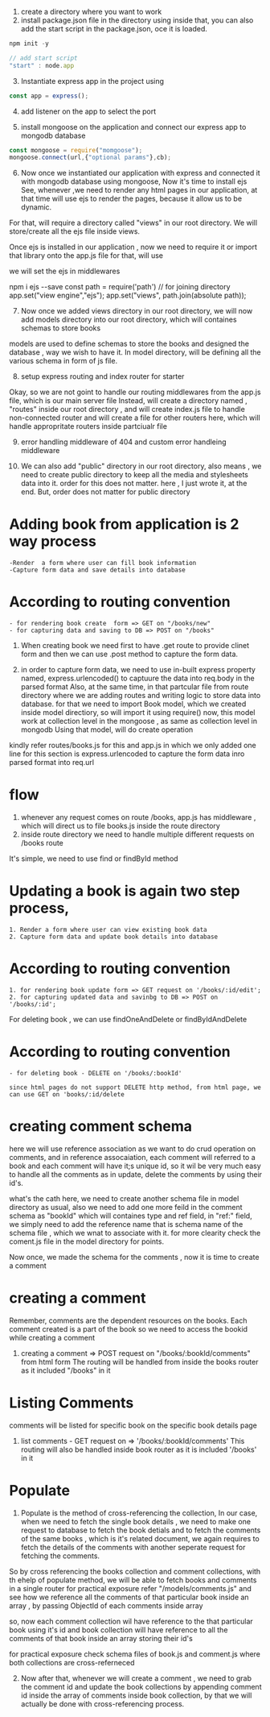 <!-- Application preparation -->

1. create a directory where you want to work
2. install package.json file in the directory 
using 
inside that, you can also add the start script in the package.json, oce it is loaded. 
```js
npm init -y

// add start script
"start" : node.app
```

3. Instantiate express app in the project
using 
```js
const app = express();
```
4. add listener on the app to select the port

5. install mongoose on the application  and connect our express app to mongodb database
```js
const mongoose = require("momgoose");
mongoose.connect(url,{"optional params"},cb);
```

6. Now once we instantiated our application with express and connected it with mongodb database using mongoose,
Now it's time to install ejs
See, whenever ,we need to render any html pages in our application, at that time will use ejs to render the  pages, because it allow us to be dynamic.

For that, will require a directory called "views" in our root directory. We will store/create all the ejs file inside views.

Once ejs is installed in our application , now we need to require it or import that library onto the app.js file for that,
will use

we will set the ejs in middlewares


npm i ejs --save
const path = require('path') // for joining directory    
app.set("view engine","ejs");
app.set("views", path.join(absolute path));

7. Now once we added views directory in our root directory, we will now add models directory into our root directory, which will containes schemas to store books

models are used to define schemas to store the books and designed the database , way we wish to have it.
In model directory, will be defining all the various schema in form of js file. 

8. setup express routing and index router for starter

Okay, so we are not goint to handle our routing middlewares from the app.js file, which is our main server file
Instead, will create a directory named , "routes" inside our root directory , and will create index.js file to handle non-connected router and will create a file for other routers here, which will handle appropritate routers inside partciualr file

9. error handling middleware of 404 and custom error handleing middleware

10. We can also add "public" directory in our root directory, also means , we need to create public directory to keep all the media and stylesheets data into it. order for this does not matter. here , I just wrote it, at the end. But, order does not matter for public directory
 
<!-- Create book
    focusing on how to create a book
 -->
# Adding book from application is 2 way process
    -Render  a form where user can fill book information 
    -Capture form data and save details into database
# According to routing convention 
    - for rendering book create  form => GET on "/books/new"
    - for capturing data and saving to DB => POST on "/books"

1. When creating book we need first to have .get route to provide clinet form and then we can use .post method to capture the form data.

2. in order to capture form data, we need to use in-built express property named, express.urlencoded() to captuure the data into req.body in the parsed format
Also, at the same time, in that partcular file from route directory where we are adding routes and writing logic to store data into database. for that we need to import Book model, which we created inside model directiory,
so will import it using require()
now, this model work at collection level in the mongoose , as same as collection level in mongodb
Using that model, will do create operation

kindly refer
routes/books.js for this and app.js in which we only added one line for this section is express.urlencoded to capture the form data inro parsed format into req.url 

# flow
1. whenever any request comes on route /books, app.js has middleware , which will direct us to file books.js inside the route directory
2. inside route directory we need to handle multiple different requests on /books route

<!-- read book
focus is on how to read book
 -->
It's simple, we need to use find or findById method
<!-- update book
    focusing on how to update a book
 -->
# Updating a book is again two step process,
    1. Render a form where user can view existing book data
    2. Capture form data and update book details into database
# According to routing convention
    1. for rendering book update form => GET request on '/books/:id/edit';
    2. for capturing updated data and savinbg to DB => POST on '/books/:id';

<!-- delete book
    focusing on how to delete a book
 -->

For deleting book , we can use findOneAndDelete or findByIdAndDelete

# According to routing convention
    - for deleting book - DELETE on '/books/:bookId'

    since html pages do not support DELETE http method, from html page, we can use GET on 'books/:id/delete

<!-- adding cooment section -->
# creating comment schema
here we will use reference association as we want to do crud operation on comments, and in reference assocaiation, each comment will referred to a book and each comment will have it;s unique id, so it wil be very much easy to handle all the comments as in update, delete the comments by using their id's.

what's the cath here, we need to create another schema file in model directory as usual, also we need to add one more feild in the comment schema as "bookId" which will containes type and ref field, in "ref:"  field, we simply need to add the reference name that is schema name of the schema file , which we wnat to associate with it. for more clearity check the coment.js file in the model directory for points.

Now once, we made the schema for the comments , now it is time to create a comment

# creating a comment 

Remember, comments are the dependent resources on the books. Each comment created is a part of the book so we need to access the bookid while creating a comment

1. creating a comment => POST request on "/books/:bookId/comments" from html form
The routing will be handled from inside the books router as it included "/books" in it

# Listing Comments
comments will be listed for specific book on the specific book details page
1. list comments - GET request on => '/books/:bookId/comments'
This routing will also be handled inside book router as it is included '/books' in it


# Populate
1. Populate is the method of cross-referencing the collection, In our case, when we need to fetch the single book details , we need to make one request to database to fetch the book detials and to fetch the comments of the same books , which is it's related document, we again requires to fetch the details of the comments with another seperate request for fetching the comments.

So by cross referencing the books collection and comment collections, with th ehelp of populate method, we will be able to fetch books and comments in a single router
for practical exposure refer "/models/comments.js" and see how we reference all the comments of that particular book inside an array , by passing ObjectId of each comments inside array 

so, now each comment collection wil have reference to the that particular book using it's id and book collection will have reference to all the comments of that book inside an array storing their id's

for practical exposure check schema files of book.js and comment.js where both collections are cross-referneced

2. Now after that, whenever we will create a comment , we need to grab the comment id and update the book collections by appending comment id inside the array of comments inside book collection, by that we will actually be done with cross-referencing process.


